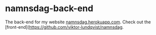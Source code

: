 # namnsdag-back-end
The back-end for my website [namnsdag.herokuapp.com](https://namnsdag.herokuapp.com/). Check out the [front-end](https://github.com/viktor-lundqvist/namnsdag.
